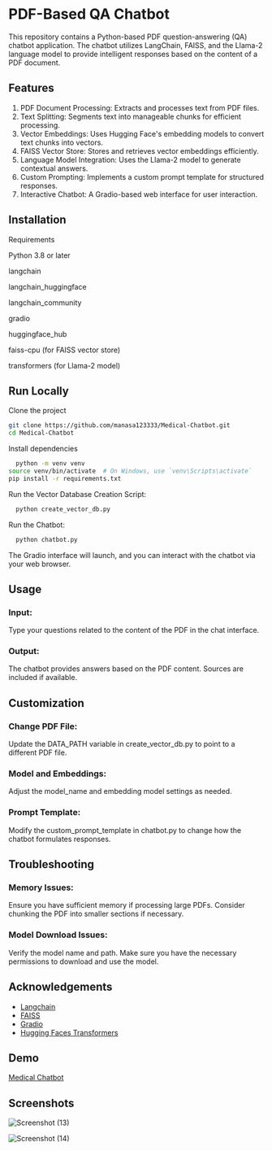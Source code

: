 
# PDF-Based QA Chatbot

This repository contains a Python-based PDF question-answering (QA) chatbot application. The chatbot utilizes LangChain, FAISS, and the Llama-2 language model to provide intelligent responses based on the content of a PDF document.






## Features

1. PDF Document Processing: Extracts and processes text from PDF files.
2. Text Splitting: Segments text into manageable chunks for efficient processing.
3. Vector Embeddings: Uses Hugging Face's embedding models to convert text chunks into vectors.
4. FAISS Vector Store: Stores and retrieves vector embeddings efficiently.
5. Language Model Integration: Uses the Llama-2 model to generate contextual answers.
6. Custom Prompting: Implements a custom prompt template for structured responses.
7. Interactive Chatbot: A Gradio-based web interface for user interaction.


## Installation

Requirements

Python 3.8 or later

langchain

langchain_huggingface

langchain_community

gradio

huggingface_hub

faiss-cpu (for FAISS vector store)

transformers (for Llama-2 model)


    
## Run Locally

Clone the project

```bash
git clone https://github.com/manasa123333/Medical-Chatbot.git
cd Medical-Chatbot

```



Install dependencies

```bash
  python -m venv venv
source venv/bin/activate  # On Windows, use `venv\Scripts\activate`
pip install -r requirements.txt

```

Run the Vector Database Creation Script:

```bash
  python create_vector_db.py

```

Run the Chatbot:

```bash
  python chatbot.py


```

The Gradio interface will launch, and you can interact with the chatbot via your web browser.

## Usage

### Input: 
Type your questions related to the content of the PDF in the chat interface.
### Output: 
The chatbot provides answers based on the PDF content. Sources are included if available.

## Customization

### Change PDF File: 
Update the DATA_PATH variable in create_vector_db.py to point to a different PDF file.
### Model and Embeddings: 
Adjust the model_name and embedding model settings as needed.
### Prompt Template: 
Modify the custom_prompt_template in chatbot.py to change how the chatbot formulates responses.
## Troubleshooting

### Memory Issues: 
Ensure you have sufficient memory if processing large PDFs. Consider chunking the PDF into smaller sections if necessary.
### Model Download Issues: 
Verify the model name and path. Make sure you have the necessary permissions to download and use the model.
## Acknowledgements

 - [Langchain](https://www.langchain.com/)
 - [FAISS](https://github.com/facebookresearch/faiss)
 - [Gradio](https://www.gradio.app/)
  - [Hugging Faces Transformers](https://huggingface.co/TheBloke/Llama-2-7B-Chat-GGML/blob/main/llama-2-7b-chat.ggmlv3.q8_0.bin)


## Demo

[Medical Chatbot](https://huggingface.co/spaces/Manasa1/medicalbot)


## Screenshots

![Screenshot (13)](https://github.com/user-attachments/assets/1bf2a679-d281-4550-a140-9a0a59306a5f)

![Screenshot (14)](https://github.com/user-attachments/assets/bcd5b60f-1a95-48fb-81c3-0b5ffc898d4c)

